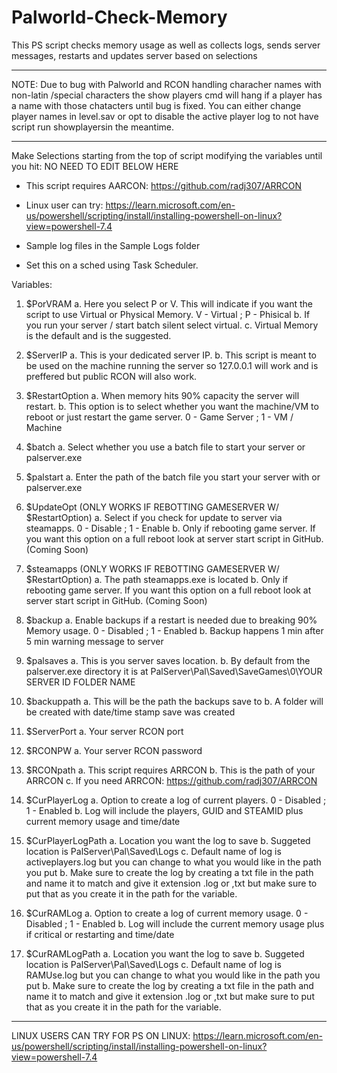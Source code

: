 # Palworld-Check-Memory
This PS script checks memory usage as well as collects logs, sends server messages, restarts and updates server based on selections

******************************
NOTE: Due to bug with Palworld and RCON handling characher names with non-latin /special characters the show players cmd will hang if a player has a name with those chatacters until bug is fixed. You can either change player names in level.sav or opt to disable the active player log to not have script run showplayersin the meantime.
******************************


Make Selections starting from the top of script modifying the variables until you hit: NO NEED TO EDIT BELOW HERE

* This script requires AARCON: https://github.com/radj307/ARRCON

* Linux user can try: https://learn.microsoft.com/en-us/powershell/scripting/install/installing-powershell-on-linux?view=powershell-7.4

* Sample log files in the Sample Logs folder

* Set this on a sched using Task Scheduler.

Variables:

1. $PorVRAM 
   a. Here you select P or V. This will indicate if you want the script to use Virtual or Physical Memory. V - Virtual ; P - Phisical
   b. If you run your server / start batch silent select virtual.
   c. Virtual Memory is the default and is the suggested.

2. $ServerIP
   a. This is your dedicated server IP.
   b. This script is meant to be used on the machine running the server so 127.0.0.1 will work and is preffered but public RCON will also work.

3. $RestartOption
   a. When memory hits 90% capacity the server will restart.
   b. This option is to select whether you want the machine/VM to reboot or just restart the game server. 0 - Game Server ; 1 - VM / Machine

4. $batch
   a. Select whether you use a batch file to start your server or palserver.exe

6. $palstart
   a. Enter the path of the batch file you start your server with or palserver.exe

7. $UpdateOpt     (ONLY WORKS IF REBOTTING GAMESERVER W/ $RestartOption)
   a. Select if you check for update to server via steamapps. 0 - Disable ; 1 - Enable
   b. Only if rebooting game server. If you want this option on a full reboot look at server start script in GitHub. (Coming Soon)

9. $steamapps     (ONLY WORKS IF REBOTTING GAMESERVER W/ $RestartOption)
   a. The path steamapps.exe is located
   b. Only if rebooting game server. If you want this option on a full reboot look at server start script in GitHub. (Coming Soon)

10. $backup
    a. Enable backups if a restart is needed due to breaking 90% Memory usage. 0 - Disabled ; 1 - Enabled
    b. Backup happens 1 min after 5 min warning message to server

11. $palsaves
    a. This is you server saves location.
    b. By default from the palserver.exe directory it is at PalServer\Pal\Saved\SaveGames\0\YOUR SERVER ID FOLDER NAME

12. $backuppath
    a. This will be the path the backups save to
    b. A folder will be created with date/time stamp save was created

13. $ServerPort
    a. Your server RCON port

14. $RCONPW
    a. Your server RCON password

15. $RCONpath
    a. This script requires ARRCON
    b. This is the path of your ARRCON
    c. If you need ARRCON: https://github.com/radj307/ARRCON

16. $CurPlayerLog
    a. Option to create a log of current players. 0 - Disabled ; 1 - Enabled
    b. Log will include the players, GUID and STEAMID plus current memory usage and time/date

17. $CurPlayerLogPath
    a. Location you want the log to save
    b. Suggeted location is PalServer\Pal\Saved\Logs
    c. Default name of log is activeplayers.log but you can change to what you would like in the path you put
    b. Make sure to create the log by creating a txt file in the path and name it to match and give it extension .log or ,txt but make sure to put that as you create it in the path for the variable.

18. $CurRAMLog
    a. Option to create a log of current memory usage. 0 - Disabled ; 1 - Enabled
    b. Log will include the current memory usage plus if critical or restarting and time/date
    
19. $CurRAMLogPath
    a. Location you want the log to save
    b. Suggeted location is PalServer\Pal\Saved\Logs
    c. Default name of log is RAMUse.log but you can change to what you would like in the path you put
    b. Make sure to create the log by creating a txt file in the path and name it to match and give it extension .log or ,txt but make sure to put that as you create it in the path for the variable.


*************************************************************************************************************************************************************
LINUX USERS CAN TRY FOR PS ON LINUX: https://learn.microsoft.com/en-us/powershell/scripting/install/installing-powershell-on-linux?view=powershell-7.4